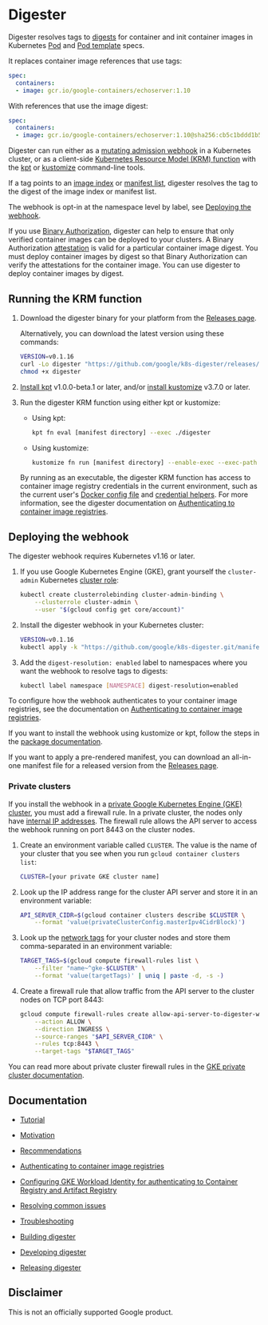 # Digester

Digester resolves tags to
[digests](https://cloud.google.com/solutions/using-container-images) for
container and init container images in Kubernetes
[Pod](https://kubernetes.io/docs/concepts/workloads/pods/) and
[Pod template](https://kubernetes.io/docs/concepts/workloads/pods/#pod-templates)
specs.

It replaces container image references that use tags:

```yaml
spec:
  containers:
  - image: gcr.io/google-containers/echoserver:1.10
```

With references that use the image digest:

```yaml
spec:
  containers:
  - image: gcr.io/google-containers/echoserver:1.10@sha256:cb5c1bddd1b5665e1867a7fa1b5fa843a47ee433bbb75d4293888b71def53229
```

Digester can run either as a
[mutating admission webhook](https://kubernetes.io/docs/reference/access-authn-authz/extensible-admission-controllers/)
in a Kubernetes cluster, or as a client-side
[Kubernetes Resource Model (KRM) function](https://kpt.dev/book/02-concepts/03-functions)
with the [kpt](https://kpt.dev/) or
[kustomize](https://kubectl.docs.kubernetes.io/guides/introduction/kustomize/)
command-line tools.

If a tag points to an
[image index](https://github.com/opencontainers/image-spec/blob/master/image-index.md#oci-image-index-specification)
or
[manifest list](https://docs.docker.com/registry/spec/manifest-v2-2/#manifest-list),
digester resolves the tag to the digest of the image index or manifest list.

The webhook is opt-in at the namespace level by label, see
[Deploying the webhook](#deploying-the-webhook).

If you use
[Binary Authorization](https://cloud.google.com/binary-authorization/docs),
digester can help to ensure that only verified container images can be deployed
to your clusters. A Binary Authorization
[attestation](https://cloud.google.com/binary-authorization/docs/key-concepts#attestations)
is valid for a particular container image digest. You must deploy container
images by digest so that Binary Authorization can verify the attestations for
the container image. You can use digester to deploy container images by digest.

## Running the KRM function

1.  Download the digester binary for your platform from the
    [Releases page](../../releases).

    Alternatively, you can download the latest version using these commands:

    ```sh
    VERSION=v0.1.16
    curl -Lo digester "https://github.com/google/k8s-digester/releases/download/${VERSION}/digester_$(uname -s)_$(uname -m)"
    chmod +x digester
    ```

2.  [Install kpt](https://kpt.dev/installation/) v1.0.0-beta.1 or later, and/or
    [install kustomize](https://kubectl.docs.kubernetes.io/installation/kustomize/)
    v3.7.0 or later.

3.  Run the digester KRM function using either kpt or kustomize:

    -   Using kpt:

        ```sh
        kpt fn eval [manifest directory] --exec ./digester
        ```

    -   Using kustomize:

        ```sh
        kustomize fn run [manifest directory] --enable-exec --exec-path ./digester
        ```

    By running as an executable, the digester KRM function has access to
    container image registry credentials in the current environment, such as
    the current user's
    [Docker config file](https://github.com/google/go-containerregistry/blob/main/pkg/authn/README.md#the-config-file)
    and
    [credential helpers](https://docs.docker.com/engine/reference/commandline/login/#credential-helper-protocol).
    For more information, see the digester documentation on
    [Authenticating to container image registries](docs/authentication.md).

## Deploying the webhook

The digester webhook requires Kubernetes v1.16 or later.

1.  If you use Google Kubernetes Engine (GKE), grant yourself the
    `cluster-admin` Kubernetes
    [cluster role](https://kubernetes.io/docs/reference/access-authn-authz/rbac/):

    ```sh
    kubectl create clusterrolebinding cluster-admin-binding \
        --clusterrole cluster-admin \
        --user "$(gcloud config get core/account)"
    ```
    
2.  Install the digester webhook in your Kubernetes cluster:

    ```sh
    VERSION=v0.1.16
    kubectl apply -k "https://github.com/google/k8s-digester.git/manifests/?ref=${VERSION}"
    ```

3.  Add the `digest-resolution: enabled` label to namespaces where you want the
    webhook to resolve tags to digests:

    ```sh
    kubectl label namespace [NAMESPACE] digest-resolution=enabled
    ```

To configure how the webhook authenticates to your container image registries,
see the documentation on
[Authenticating to container image registries](https://github.com/google/k8s-digester/blob/main/docs/authentication.md#authenticating-to-container-image-registries).

If you want to install the webhook using kustomize or kpt, follow the steps in
the [package documentation](manifests/README.md).

If you want to apply a pre-rendered manifest, you can download an all-in-one
manifest file for a released version from the [Releases page](../../releases).

### Private clusters

If you install the webhook in a
[private Google Kubernetes Engine (GKE) cluster](https://cloud.google.com/kubernetes-engine/docs/how-to/private-clusters),
you must add a firewall rule. In a private cluster, the nodes only have
[internal IP addresses](https://cloud.google.com/vpc/docs/ip-addresses).
The firewall rule allows the API server to access the webhook running on port
8443 on the cluster nodes.

1.  Create an environment variable called `CLUSTER`. The value is the name of
    your cluster that you see when you run `gcloud container clusters list`:

    ```sh
    CLUSTER=[your private GKE cluster name]
    ```

2.  Look up the IP address range for the cluster API server and store it in an
    environment variable:

    ```sh
    API_SERVER_CIDR=$(gcloud container clusters describe $CLUSTER \
        --format 'value(privateClusterConfig.masterIpv4CidrBlock)')
    ```

3.  Look up the
    [network tags](https://cloud.google.com/vpc/docs/add-remove-network-tags)
    for your cluster nodes and store them comma-separated in an environment
    variable:

    ```sh
    TARGET_TAGS=$(gcloud compute firewall-rules list \
        --filter "name~^gke-$CLUSTER" \
        --format 'value(targetTags)' | uniq | paste -d, -s -)
    ```

4.  Create a firewall rule that allow traffic from the API server to the 
    cluster nodes on TCP port 8443:

    ```sh
    gcloud compute firewall-rules create allow-api-server-to-digester-webhook \
        --action ALLOW \
        --direction INGRESS \
        --source-ranges "$API_SERVER_CIDR" \
        --rules tcp:8443 \
        --target-tags "$TARGET_TAGS"
    ```

You can read more about private cluster firewall rules in the
[GKE private cluster documentation](https://cloud.google.com/kubernetes-engine/docs/how-to/private-clusters#add_firewall_rules).

## Documentation

-   [Tutorial](https://cloud.google.com/architecture/using-container-image-digests-in-kubernetes-manifests#using_digester)

-   [Motivation](docs/motivation.md)

-   [Recommendations](docs/recommendations.md)

-   [Authenticating to container image registries](docs/authentication.md)

-   [Configuring GKE Workload Identity for authenticating to Container Registry and Artifact Registry](docs/workload-identity.md)

-   [Resolving common issues](docs/common-issues.md)

-   [Troubleshooting](docs/troubleshooting.md)

-   [Building digester](docs/build.md)

-   [Developing digester](docs/development.md)

-   [Releasing digester](docs/release.md)

## Disclaimer

This is not an officially supported Google product.
